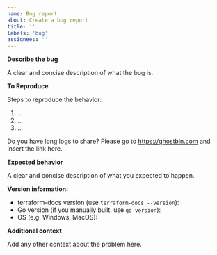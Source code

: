 ```yaml
---
name: Bug report
about: Create a bug report
title: ''
labels: 'bug'
assignees: ''
---
```


<!-- Please note, this template is for bugs report, not feature requests -->
<!-- For more information, see the Contributing Guidelines at -->
<!-- https://github.com/terraform-docs/terraform-docs/tree/master/CONTRIBUTING.md -->

**Describe the bug**

A clear and concise description of what the bug is.

**To Reproduce**

Steps to reproduce the behavior:

1. ...
2. ...
3. ...

Do you have long logs to share? Please go to https://ghostbin.com and
insert the link here.

**Expected behavior**

A clear and concise description of what you expected to happen.

**Version information:**

- terraform-docs version (use `terraform-docs --version`):
- Go version (if you manually built. use `go version`):
- OS (e.g. Windows, MacOS):

**Additional context**

Add any other context about the problem here.
